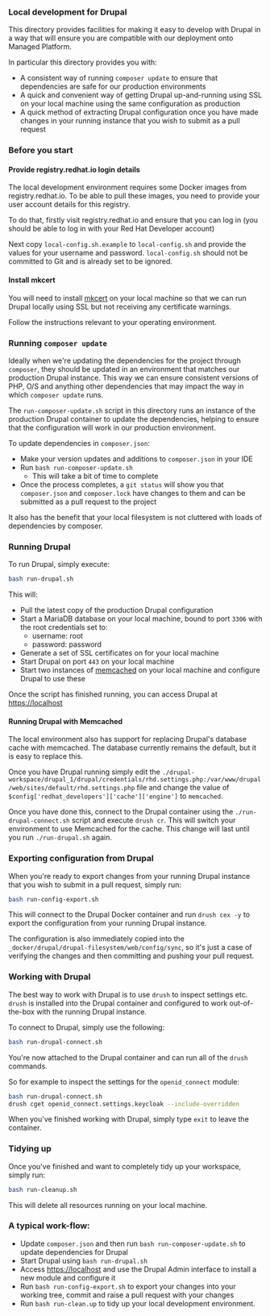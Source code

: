 ### Local development for Drupal

This directory provides facilities for making it easy to develop with Drupal in a way that will ensure you are compatible
with our deployment onto Managed Platform.

In particular this directory provides you with:

* A consistent way of running `composer update` to ensure that dependencies are safe for our production environments
* A quick and convenient way of getting Drupal up-and-running using SSL on your local machine using the same configuration as production
* A quick method of extracting Drupal configuration once you have made changes in your running instance that you wish to submit as a pull request

### Before you start

#### Provide registry.redhat.io login details

The local development environment requires some Docker images from registry.redhat.io. To be able to pull these images, you need to provide your
user account details for this registry.

To do that, firstly visit registry.redhat.io and ensure that you can log in (you should be able to log in with your Red Hat Developer account)

Next copy `local-config.sh.example` to `local-config.sh` and provide the values for your username and password. `local-config.sh` should not be committed
to Git and is already set to be ignored.


#### Install mkcert

You will need to install [mkcert](https://github.com/FiloSottile/mkcert) on your local machine so that we can run Drupal locally using
SSL but not receiving any certificate warnings.

Follow the instructions relevant to your operating environment.

### Running `composer update`

Ideally when we're updating the dependencies for the project through `composer`, they should be updated in an environment that matches
our production Drupal instance. This way we can ensure consistent versions of PHP, O/S and anything other dependencies that may
impact the way in which `composer update` runs.

The `run-composer-update.sh` script in this directory runs an instance of the production Drupal container to update the dependencies,
helping to ensure that the configuration will work in our production environment.

To update dependencies in `composer.json`:

* Make your version updates and additions to `composer.json` in your IDE
* Run `bash run-composer-update.sh`
  * This will take a bit of time to complete
* Once the process completes, a `git status` will show you that `composer.json` and `composer.lock` have changes to them and can be submitted as
a pull request to the project

It also has the benefit that your local filesystem is not cluttered with loads of dependencies by composer.

### Running Drupal

To run Drupal, simply execute:

```bash
bash run-drupal.sh
```      

This will:

* Pull the latest copy of the production Drupal configuration
* Start a MariaDB database on your local machine, bound to port `3306` with the root credentials set to:
    * username: root
    * password: password
* Generate a set of SSL certificates on for your local machine
* Start Drupal on port `443` on your local machine
* Start two instances of [memcached](https://memcached.org) on your local machine and configure Drupal to use these

Once the script has finished running, you can access Drupal at [https://localhost](https://localhost)

#### Running Drupal with Memcached

The local environment also has support for replacing Drupal's database cache with memcached. The database currently remains the default, but it is easy to replace this.

Once you have Drupal running simply edit the `./drupal-workspace/drupal_1/drupal/credentials/rhd.settings.php:/var/www/drupal/web/sites/default/rhd.settings.php` file and change
the value of `$config['redhat_developers']['cache']['engine']` to `memcached`.

Once you have done this, connect to the Drupal container using the `./run-drupal-connect.sh` script and execute `drush cr`. This will switch your environment to use
Memcached for the cache. This change will last until you run `./run-drupal.sh` again.

### Exporting configuration from Drupal

When you're ready to export changes from your running Drupal instance that you wish to submit in a pull request, simply
run:

```bash
bash run-config-export.sh
```

This will connect to the Drupal Docker container and run `drush cex -y` to export the configuration from your running Drupal
instance.

The configuration is also immediately copied into the `_docker/drupal/drupal-filesystem/web/config/sync`, so it's just a case
of verifying the changes and then committing and pushing your pull request.

### Working with Drupal

The best way to work with Drupal is to use `drush` to inspect settings etc. `drush` is installed into the Drupal container
and configured to work out-of-the-box with the running Drupal instance.

To connect to Drupal, simply use the following:

```bash
bash run-drupal-connect.sh
```

You're now attached to the Drupal container and can run all of the `drush` commands.

So for example to inspect the settings for the `openid_connect` module:

```bash
bash run-drupal-connect.sh
drush cget openid_connect.settings.keycloak --include-overridden
```

When you've finished working with Drupal, simply type `exit` to leave the container.

### Tidying up

Once you've finished and want to completely tidy up your workspace, simply run:

```bash
bash run-cleanup.sh
```

This will delete all resources running on your local machine.


### A typical work-flow:

* Update `composer.json` and then run `bash run-composer-update.sh` to update dependencies for Drupal
* Start Drupal using `bash run-drupal.sh`
* Access [https://localhost](https://localhost) and use the Drupal Admin interface to install a new module and configure it
* Run `bash run-config-export.sh` to export your changes into your working tree, commit and raise a pull request with your changes
* Run `bash run-clean.up` to tidy up your local development environment.


    